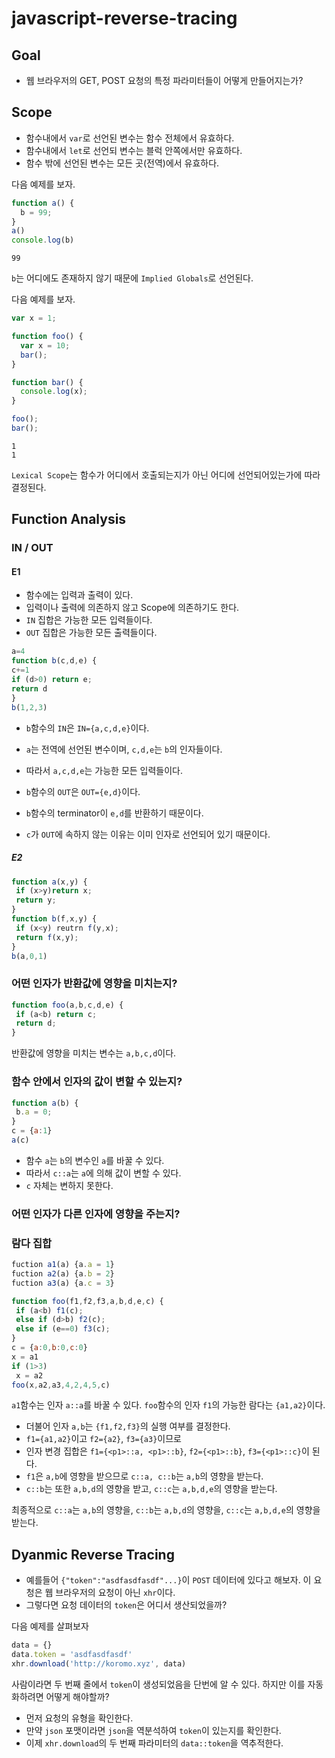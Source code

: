 # javascript-reverse-tracing

## Goal

 - 웹 브라우저의 GET, POST 요청의 특정 파라미터들이 어떻게 만들어지는가?

## Scope

 - 함수내에서 `var`로 선언된 변수는 함수 전체에서 유효하다.
 - 함수내에서 `let`로 선언되 변수는 블럭 안쪽에서만 유효하다.
 - 함수 밖에 선언된 변수는 모든 곳(전역)에서 유효하다.

다음 예제를 보자.

```js
function a() {
  b = 99;
}
a()
console.log(b)
```

```
99
```

`b`는 어디에도 존재하지 않기 때문에 `Implied Globals`로 선언된다.

다음 예제를 보자.

```js
var x = 1;

function foo() {
  var x = 10;
  bar();
}

function bar() {
  console.log(x);
}

foo();
bar();
```

```
1
1
```

`Lexical Scope`는 함수가 어디에서 호출되는지가 아닌 어디에 선언되어있는가에 따라 결정된다.

## Function Analysis

### IN / OUT

#### E1

 - 함수에는 입력과 출력이 있다.
 - 입력이나 출력에 의존하지 않고 Scope에 의존하기도 한다.
 - `IN` 집합은 가능한 모든 입력들이다.
 - `OUT` 집합은 가능한 모든 출력들이다.

```js
a=4
function b(c,d,e) {
c+=1
if (d>0) return e;
return d
}
b(1,2,3)
```

 - `b`함수의 `IN`은 `IN={a,c,d,e}`이다. 
 - `a`는 전역에 선언된 변수이며, `c,d,e`는 `b`의 인자들이다.
 - 따라서 `a,c,d,e`는 가능한 모든 입력들이다.

 - `b`함수의 `OUT`은 `OUT={e,d}`이다.
 - `b`함수의 terminator이 `e,d`를 반환하기 때문이다.
 - `c`가 `OUT`에 속하지 않는 이유는 이미 인자로 선언되어 있기 때문이다.

##### E2

```js
function a(x,y) {
 if (x>y)return x;
 return y;
}
function b(f,x,y) {
 if (x<y) reutrn f(y,x);
 return f(x,y);
}
b(a,0,1)
```

### 어떤 인자가 반환값에 영향을 미치는지?

```js
function foo(a,b,c,d,e) {
 if (a<b) return c;
 return d;
}
```

반환값에 영향을 미치는 변수는 `a,b,c,d`이다.

### 함수 안에서 인자의 값이 변할 수 있는지?

```js
function a(b) {
 b.a = 0;
}
c = {a:1}
a(c)
```

 - 함수 `a`는 `b`의 변수인 `a`를 바꿀 수 있다.
 - 따라서 `c::a`는 `a`에 의해 값이 변할 수 있다.
 - `c` 자체는 변하지 못한다.

### 어떤 인자가 다른 인자에 영향을 주는지?

### 람다 집합

```js
fuction a1(a) {a.a = 1}
fuction a2(a) {a.b = 2}
fuction a3(a) {a.c = 3}

function foo(f1,f2,f3,a,b,d,e,c) {
 if (a<b) f1(c);
 else if (d>b) f2(c);
 else if (e==0) f3(c);
}
c = {a:0,b:0,c:0}
x = a1
if (1>3)
 x = a2
foo(x,a2,a3,4,2,4,5,c)
```

`a1`함수는 인자 `a::a`를 바꿀 수 있다.
`foo`함수의 인자 `f1`의 가능한 람다는 `{a1,a2}`이다.

 - 더불어 인자 `a,b`는 `{f1,f2,f3}`의 실행 여부를 결정한다.
 - `f1={a1,a2}`이고 `f2={a2}`, `f3={a3}`이므로
 - 인자 변경 집합은 `f1={<p1>::a, <p1>::b}`, `f2={<p1>::b}`, `f3={<p1>::c}`이 된다.
 - `f1`은 `a,b`에 영향을 받으므로 `c::a, c::b`는 `a,b`의 영향을 받는다.
 - `c::b`는 또한 `a,b,d`의 영향을 받고, `c::c`는 `a,b,d,e`의 영향을 받는다.

최종적으로 `c::a`는 `a,b`의 영향을, `c::b`는 `a,b,d`의 영향을, `c::c`는 `a,b,d,e`의 영향을 받는다.

## Dyanmic Reverse Tracing

 - 예를들어 `{"token":"asdfasdfasdf"...}`이 `POST` 데이터에 있다고 해보자. 이 요청은 웹 브라우저의 요청이 아닌 `xhr`이다.
 - 그렇다면 요청 데이터의 `token`은 어디서 생산되었을까?

다음 예제를 살펴보자

```js
data = {}
data.token = 'asdfasdfasdf'
xhr.download('http://koromo.xyz', data)
```

사람이라면 두 번째 줄에서 `token`이 생성되었음을 단번에 알 수 있다.
하지만 이를 자동화하려면 어떻게 해야할까?

 - 먼저 요청의 유형을 확인한다. 
 - 만약 `json` 포맷이라면 `json`을 역분석하여 `token`이 있는지를 확인한다.
 - 이제 `xhr.download`의 두 번째 파라미터의 `data::token`을 역추적한다.
